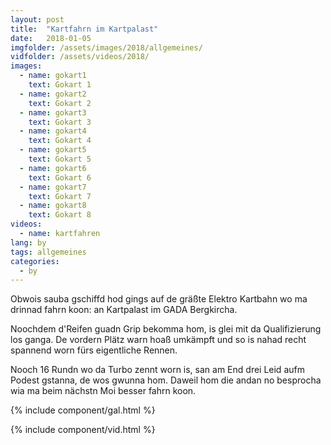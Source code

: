 ```yaml
---
layout: post
title:  "Kartfahrn im Kartpalast"
date:   2018-01-05
imgfolder: /assets/images/2018/allgemeines/
vidfolder: /assets/videos/2018/
images:
  - name: gokart1
    text: Gokart 1
  - name: gokart2
    text: Gokart 2
  - name: gokart3
    text: Gokart 3
  - name: gokart4
    text: Gokart 4
  - name: gokart5
    text: Gokart 5
  - name: gokart6
    text: Gokart 6
  - name: gokart7
    text: Gokart 7
  - name: gokart8
    text: Gokart 8
videos:
  - name: kartfahren
lang: by
tags: allgemeines
categories:
  - by
---
```


Obwois sauba gschiffd hod gings auf de gräßte Elektro Kartbahn wo ma drinnad fahrn koon: an Kartpalast im GADA Bergkircha.

Noochdem d'Reifen guadn Grip bekomma hom, is glei mit da Qualifizierung los ganga. De vordern Plätz warn hoaß umkämpft und so is nahad recht spannend worn fürs eigentliche Rennen.

Nooch 16 Rundn wo da Turbo zennt worn is, san am End drei Leid aufm Podest gstanna, de wos gwunna hom. Daweil hom die andan no besprocha wia ma beim nächstn Moi besser fahrn koon.

{% include component/gal.html %}

{% include component/vid.html %}
